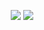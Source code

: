 <p align = "center">
  <img src = "https://github-readme-stats.vercel.app/api?username=PiotrBlachnio&show_icons=true&theme=algolia&line_height=27&count_private=true&hide=stars">
  <img src = "https://github-readme-stats.vercel.app/api/top-langs/?username=PiotrBlachnio&hide=vue,css,html&theme=algolia">
</p>
